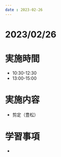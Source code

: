 ```yaml
---
date : 2023-02-26
---
```


# 2023/02/26

# 実施時間
- 10:30-12:30
- 13:00-15:00

# 実施内容
- 剪定（豊松）

# 学習事項
- 